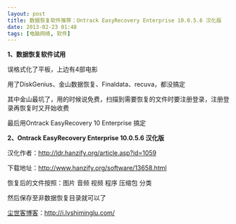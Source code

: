 ```yaml
---
layout: post
title: 数据恢复软件推荐：Ontrack EasyRecovery Enterprise 10.0.5.6 汉化版
date: 2013-02-23 01:48
tags: [电脑网络, 软件]
---
```

<strong>1、数据恢复软件试用</strong>

误格式化了平板，上边有4部电影

用了DiskGenius、金山数据恢复、Finaldata、recuva，都没搞定

其中金山最坑了，用的时候说免费，扫描到需要恢复的文件时要注册登录，注册登录再恢复时又开始收费

最后用Ontrack EasyRecovery 10 Enterprise 搞定

<strong>2、Ontrack EasyRecovery Enterprise 10.0.5.6 汉化版</strong>

汉化作者：<a href="http://ldr.hanzify.org/article.asp?id=1059" target="_blank">http://ldr.hanzify.org/article.asp?id=1059</a>

下载地址：<a href="http://www.hanzify.org/software/13658.html" target="_blank">http://www.hanzify.org/software/13658.html</a>

恢复后的文件按照：图片 音频 视频 程序 压缩包 分类

然后保存至非数据恢复目录就可以了

<a href="http://i.lvshiminglu.com/">尘世客博客</a>：<a href="http://i.lvshiminglu.com/">http://i.lvshiminglu.com/</a>

